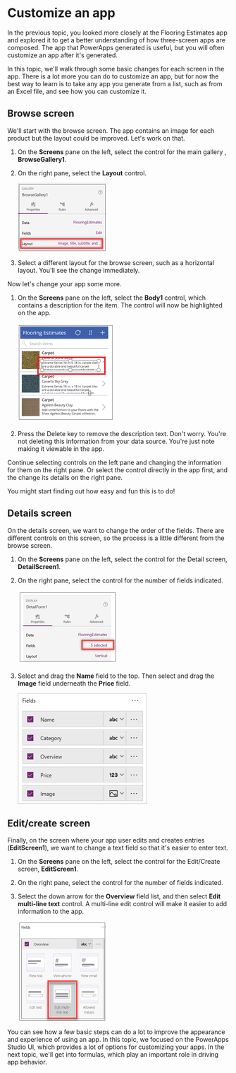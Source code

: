 # Customize an app
In the previous topic, you looked more closely at the Flooring Estimates app and explored it to get a better understanding of how three-screen apps are composed. The app that PowerApps generated is useful, but you will often customize an app after it's generated.

In this topic, we'll walk through some basic changes for each screen in the app. There is a lot more you can do to customize an app, but for now the best way to learn is to take any app you generate from a list, such as from an Excel file, and see how you can customize it.

## Browse screen
We'll start with the browse screen. The app contains an image for each product but the layout could be improved. Let's work on that.
1. On the **Screens** pane on the left, select the control for the main gallery , **BrowseGallery1**. 
1. On the right pane, select the **Layout** control.

    ![Change the browse screen layout](../media/powerapps-layout.png)

3. Select a different layout for the browse screen, such as a horizontal layout. You'll see the change immediately.

Now let's change your app some more.

1. On the **Screens** pane on the left, select the **Body1** control, which contains a description for the item. The control will now be highlighted on the app.

    ![Change the browse screen layout](../media/powerapps-delete-body.png)

1. Press the Delete key to remove the description text. Don't worry. You're not deleting this information from your data source. You're just note making it viewable in the app.

Continue selecting controls on the left pane and changing the information for them on the right pane. Or select the control directly in the app first, and the change its details on the right pane. 

You might start finding out how easy and fun this is to do!

## Details screen
On the details screen, we want to change the order of the fields. There are different controls on this screen, so the process is a little different from the browse screen. 

1. On the **Screens** pane on the left, select the control for the Detail screen, **DetailScreen1**.
1. On the right pane, select the control for the number of fields indicated.

   ![Move fields](../media/powerapps-edit-fields.png)

3. Select and drag the **Name** field to the top. Then select and drag the **Image** field underneath the **Price** field.

   ![Move fields](../media/powerapps-move-fields.png)

## Edit/create screen
Finally, on the screen where your app user edits and creates entries (**EditScreen1**), we want to change a text field so that it's easier to enter text. 

1. On the **Screens** pane on the left, select the control for the Edit/Create screen, **EditScreen1**.
1. On the right pane, select the control for the number of fields indicated.
1. Select the down arrow for the **Overview** field list, and then select **Edit multi-line text** control. A multi-line edit control will make it easier to add information to the app.

   ![Change the edit screen fields](../media/powerapps-change-editscreen.png)

You can see how a few basic steps can do a lot to improve the appearance and experience of using an app. In this topic, we focused on the PowerApps Studio UI, which provides a lot of options for customizing your apps. In the next topic, we'll get into formulas, which play an important role in driving app behavior.  